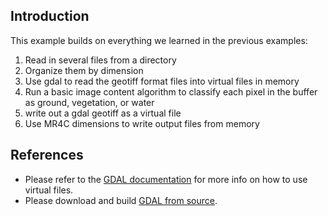 ## Introduction
This example builds on everything we learned in the previous examples:

  1. Read in several files from a directory
  2. Organize them by dimension
  3. Use gdal to read the geotiff format files into virtual files in memory
  4. Run a basic image content algorithm to classify each pixel in the buffer as ground, vegetation, or water
  5. write out a gdal geotiff as a virtual file
  6. Use MR4C dimensions to write output files from memory


## References

- Please refer to the [GDAL documentation](http://www.gdal.org/cpl__vsi_8h.html) for more info on how to use virtual files.
- Please download and build [GDAL from source](http://trac.osgeo.org/gdal/wiki/BuildHints).
